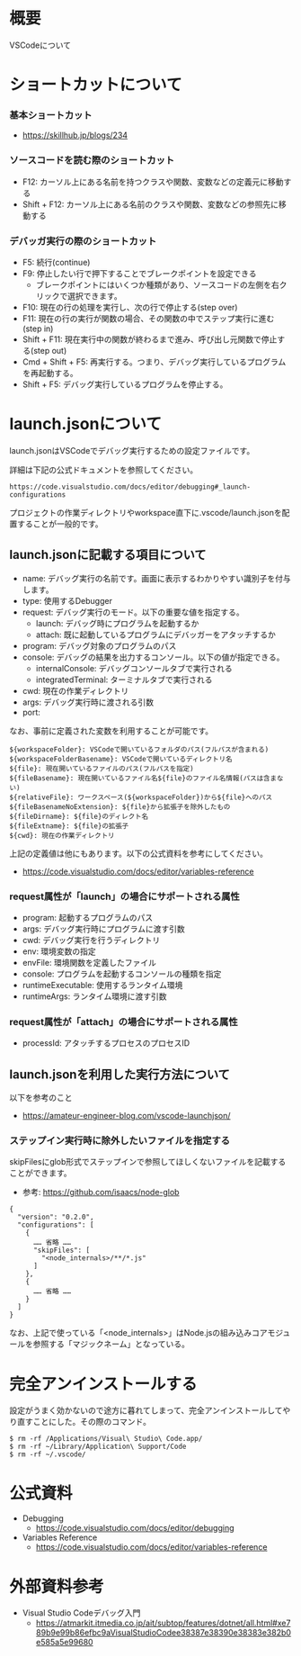 # 概要
VSCodeについて

# ショートカットについて

### 基本ショートカット
- https://skillhub.jp/blogs/234

### ソースコードを読む際のショートカット
- F12: カーソル上にある名前を持つクラスや関数、変数などの定義元に移動する
- Shift + F12: カーソル上にある名前のクラスや関数、変数などの参照先に移動する

### デバッガ実行の際のショートカット

- F5: 続行(continue)
- F9: 停止したい行で押下することでブレークポイントを設定できる
  - ブレークポイントにはいくつか種類があり、ソースコードの左側を右クリックで選択できます。
- F10: 現在の行の処理を実行し、次の行で停止する(step over)
- F11: 現在の行の実行が関数の場合、その関数の中でステップ実行に進む(step in)
- Shift + F11: 現在実行中の関数が終わるまで進み、呼び出し元関数で停止する(step out)
- Cmd + Shift + F5: 再実行する。つまり、デバッグ実行しているプログラムを再起動する。
- Shift + F5: デバッグ実行しているプログラムを停止する。


# launch.jsonについて
launch.jsonはVSCodeでデバッグ実行するための設定ファイルです。

詳細は下記の公式ドキュメントを参照してください。
```
https://code.visualstudio.com/docs/editor/debugging#_launch-configurations
```

プロジェクトの作業ディレクトリやworkspace直下に.vscode/launch.jsonを配置することが一般的です。

## launch.jsonに記載する項目について

- name: デバッグ実行の名前です。画面に表示するわかりやすい識別子を付与します。
- type: 使用するDebugger
- request: デバッグ実行のモード。以下の重要な値を指定する。
  - launch: デバッグ時にプログラムを起動するか
  - attach: 既に起動しているプログラムにデバッガーをアタッチするか
- program: デバッグ対象のプログラムのパス
- console: デバッグの結果を出力するコンソール。以下の値が指定できる。
  - internalConsole: デバッグコンソールタブで実行される
  - integratedTerminal: ターミナルタブで実行される
- cwd: 現在の作業ディレクトリ
- args: デバッグ実行時に渡される引数
- port: 


なお、事前に定義された変数を利用することが可能です。
```
${workspaceFolder}: VSCodeで開いているフォルダのパス(フルパスが含まれる)
${workspaceFolderBasename}: VSCodeで開いているディレクトリ名
${file}: 現在開いているファイルのパス(フルパスを指定)
${fileBasename}: 現在開いているファイル名${file}のファイル名情報(パスは含まない)
${relativeFile}: ワークスペース(${workspaceFolder})から${file}へのパス
${fileBasenameNoExtension}: ${file}から拡張子を除外したもの
${fileDirname}: ${file}のディレクト名
${fileExtname}: ${file}の拡張子
${cwd}: 現在の作業ディレクトリ
```

上記の定義値は他にもあります。以下の公式資料を参考にしてください。
- https://code.visualstudio.com/docs/editor/variables-reference

### request属性が「launch」の場合にサポートされる属性
- program: 起動するプログラムのパス
- args: デバッグ実行時にプログラムに渡す引数
- cwd: デバッグ実行を行うディレクトリ
- env: 環境変数の指定
- envFile: 環境関数を定義したファイル
- console: プログラムを起動するコンソールの種類を指定
- runtimeExecutable: 使用するランタイム環境
- runtimeArgs: ランタイム環境に渡す引数


### request属性が「attach」の場合にサポートされる属性
- processId: アタッチするプロセスのプロセスID


## launch.jsonを利用した実行方法について
以下を参考のこと
- https://amateur-engineer-blog.com/vscode-launchjson/


### ステップイン実行時に除外したいファイルを指定する
skipFilesにglob形式でステップインで参照してほしくないファイルを記載することができます。
- 参考: https://github.com/isaacs/node-glob
```
{
  "version": "0.2.0",
  "configurations": [
    {
      …… 省略 ……
      "skipFiles": [
        "<node_internals>/**/*.js"
      ]
    },
    {
      …… 省略 ……
    }
  ]
}
```

なお、上記で使っている「<node_internals>」はNode.jsの組み込みコアモジュールを参照する「マジックネーム」となっている。


# 完全アンインストールする
設定がうまく効かないので途方に暮れてしまって、完全アンインストールしてやり直すことにした。その際のコマンド。
```
$ rm -rf /Applications/Visual\ Studio\ Code.app/
$ rm -rf ~/Library/Application\ Support/Code
$ rm -rf ~/.vscode/
```

# 公式資料
- Debugging
  - https://code.visualstudio.com/docs/editor/debugging
- Variables Reference
  - https://code.visualstudio.com/docs/editor/variables-reference

# 外部資料参考
- Visual Studio Codeデバッグ入門
  - https://atmarkit.itmedia.co.jp/ait/subtop/features/dotnet/all.html#xe789b9e99b86efbc9aVisualStudioCodee38387e38390e38383e382b0e585a5e99680
